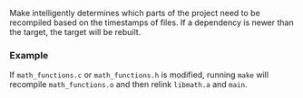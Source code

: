 Make intelligently determines which parts of the project need to be recompiled based on the timestamps of files. If a dependency is newer than the target, the target will be rebuilt.

### Example

If `math_functions.c` or `math_functions.h` is modified, running `make` will recompile `math_functions.o` and then relink `libmath.a` and `main`.